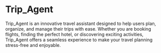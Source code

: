 # Trip_Agent
Trip_Agent is an innovative travel assistant designed to help users plan, organize, and manage their trips with ease. Whether you are booking flights, finding the perfect hotel, or discovering exciting activities, Trip_Agent offers a seamless experience to make your travel planning stress-free and enjoyable.

